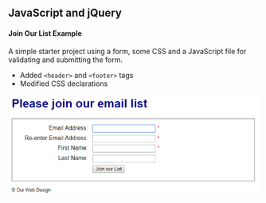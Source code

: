 ## JavaScript and jQuery 

#### Join Our List Example

A simple starter project using a form, some CSS and a JavaScript file for validating and submitting the form.

- Added `<header>` and `<footer>` tags
- Modified CSS declarations

![Example](/murach-javascript-jquery/ch-1/ch-1-screenshot.png "Join Our List")





